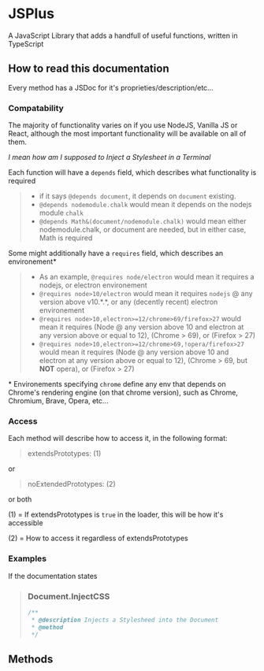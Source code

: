 # JSPlus

A JavaScript Library that adds a handfull of useful functions, written in TypeScript

## How to read this documentation

Every method has a JSDoc for it's proprieties/description/etc...

### Compatability

The majority of functionality varies on if you use NodeJS, Vanilla JS or React, although the most important functionality will be available on all of them.

_I mean how am I supposed to Inject a Stylesheet in a Terminal_

Each function will have a `depends` field, which describes what functionality is required

> - if it says `@depends document`, it depends on `document` existing.
> - `@depends nodemodule.chalk` would mean it depends on the nodejs module `chalk`
> - `@depends Math&(document/nodemodule.chalk)` would mean either nodemodule.chalk, or document are needed, but in either case, Math is required

Some might additionally have a `requires` field, which describes an environement\*

> - As an example, `@requires node/electron` would mean it requires a nodejs, or electron environement
> - `@requires node>10/electron` would mean it requires `nodejs` @ any version above v10.\*.\*, or any (decently recent) electron environement
> - `@requires node>10,electron>=12/chrome>69/firefox>27` would mean it requires (Node @ any version above 10 and electron at any version above or equal to 12), (Chrome > 69), or (Firefox > 27)
> - `@requires node>10,electron>=12/chrome>69,!opera/firefox>27` would mean it requires (Node @ any version above 10 and electron at any version above or equal to 12), (Chrome > 69, but **NOT** opera), or (Firefox > 27)

\* Environements specifying `chrome` define any env that depends on Chrome's rendering engine (on that chrome version), such as Chrome, Chromium, Brave, Opera, etc...

### Access

Each method will describe how to access it, in the following format:

> extendsPrototypes: (1)

or

> noExtendedPrototypes: (2)

or both

(1) = If extendsPrototypes is `true` in the loader, this will be how it's accessible

(2) = How to access it regardless of extendsPrototypes

### Examples

If the documentation states

> ### Document.InjectCSS
>
> ```js
> /**
>  * @description Injects a Stylesheed into the Document
>  * @method
>  */
> ```

## Methods
